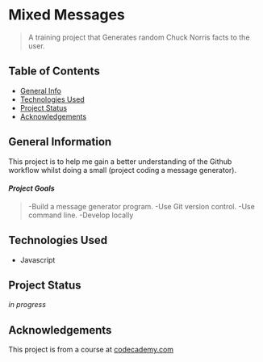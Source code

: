 # Mixed Messages
> A training project that Generates random Chuck Norris facts to the user.

## Table of Contents
* [General Info](#general-information)
* [Technologies Used](#technologies-used)
* [Project Status](#project-status)
* [Acknowledgements](#acknowledgements)


## General Information
This project is to help me gain a better understanding of the Github workflow whilst doing a small (project coding a message generator). 
#### _Project Goals_
>-Build a message generator program.
>-Use Git version control.
>-Use command line.
>-Develop locally


## Technologies Used
- Javascript
## Project Status
_in progress_ 
## Acknowledgements
This project is from a course at [codecademy.com](https://codecademy.com)